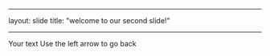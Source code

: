 ___
layout: slide
title: "welcome to our second slide!"
___
Your text 
Use the left arrow to go back 
